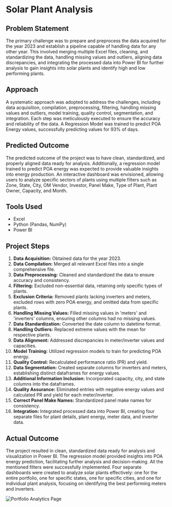 # Solar Plant Analysis

## Problem Statement
The primary challenge was to prepare and preprocess the data acquired for the year 2023 and establish a pipeline capable of handling data for any other year. This involved merging multiple Excel files, cleaning, and standardizing the data, handling missing values and outliers, aligning data discrepancies, and integrating the processed data into Power BI for further analysis to gain insights into solar plants and identify high and low performing plants.

## Approach
A systematic approach was adopted to address the challenges, including data acquisition, compilation, preprocessing, filtering, handling missing values and outliers, model training, quality control, segmentation, and integration. Each step was meticulously executed to ensure the accuracy and reliability of the data. A Regression Model was trained to predict POA Energy values, successfully predicting values for 93% of days.

## Predicted Outcome
The predicted outcome of the project was to have clean, standardized, and properly aligned data ready for analysis. Additionally, a regression model trained to predict POA energy was expected to provide valuable insights into energy production. An interactive dashboard was envisioned, allowing users to analyze specific sectors of plants using multiple filters such as Zone, State, City, OM Vendor, Investor, Panel Make, Type of Plant, Plant Owner, Capacity, and Month.

## Tools Used
- Excel
- Python (Pandas, NumPy)
- Power BI

## Project Steps
1. **Data Acquisition:** Obtained data for the year 2023.
2. **Data Compilation:** Merged all relevant Excel files into a single comprehensive file.
3. **Data Preprocessing:** Cleaned and standardized the data to ensure accuracy and consistency.
4. **Filtering:** Excluded non-essential data, retaining only specific types of plants.
5. **Exclusion Criteria:** Removed plants lacking inverters and meters, excluded rows with zero POA energy, and omitted data from specific plants.
6. **Handling Missing Values:** Filled missing values in 'meters' and 'inverters' columns, ensuring other columns had no missing values.
7. **Data Standardization:** Converted the date column to datetime format.
8. **Handling Outliers:** Replaced extreme values with the mean for respective plants.
9. **Data Alignment:** Addressed discrepancies in meter/inverter values and capacities.
10. **Model Training:** Utilized regression models to train for predicting POA energy.
11. **Quality Control:** Recalculated performance ratio (PR) and yield.
12. **Data Segmentation:** Created separate columns for inverters and meters, establishing distinct dataframes for energy values.
13. **Additional Information Inclusion:** Incorporated capacity, city, and state columns into the dataframes.
14. **Quality Assurance:** Eliminated entries with negative energy values and calculated PR and yield for each meter/inverter.
15. **Correct Panel Make Names:** Standardized panel make names for consistency.
16. **Integration:** Integrated processed data into Power BI, creating four separate files for plant details, plant energy, meter data, and inverter data.

## Actual Outcome
The project resulted in clean, standardized data ready for analysis and visualization in Power BI. The regression model provided insights into POA energy prediction, facilitating further analysis and decision-making. All the mentioned filters were successfully implemented. Four separate dashboards were created to analyze solar plants effectively: one for the entire portfolio, one for specific states, one for specific cities, and one for individual plant analysis, focusing on identifying the best performing meters and inverters.

![Portfolio Analytics Page](https://example.com/solar_plant_image.jpg)
